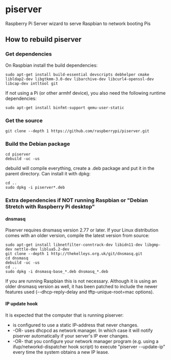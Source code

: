 # piserver
Raspberry Pi Server wizard to serve Raspbian to network booting Pis

## How to rebuild piserver

### Get dependencies

On Raspbian install the build dependencies:

```
sudo apt-get install build-essential devscripts debhelper cmake libldap2-dev libgtkmm-3.0-dev libarchive-dev libcurl4-openssl-dev libcap-dev intltool git
```

If not using a Pi (or other armhf device), you also need the following runtime dependencies:

```
sudo apt-get install binfmt-support qemu-user-static
```


### Get the source

```
git clone --depth 1 https://github.com/raspberrypi/piserver.git
```

### Build the Debian package

```
cd piserver
debuild -uc -us
```

debuild will compile everything, create a .deb package and put it in the parent directory.
Can install it with dpkg:

```
cd ..
sudo dpkg -i piserver*.deb
```

### Extra dependencies if NOT running Raspbian or "Debian Stretch with Raspberry Pi desktop"

#### dnsmasq

Piserver requires dnsmasq version 2.77 or later.
If your Linux distribution comes with an older version, compile the latest version from source:

```
sudo apt-get install libnetfilter-conntrack-dev libidn11-dev libgmp-dev nettle-dev liblua5.2-dev
git clone --depth 1 http://thekelleys.org.uk/git/dnsmasq.git
cd dnsmasq
debuild -uc -us
cd ..
sudo dpkg -i dnsmasq-base_*.deb dnsmasq_*.deb
```

If you are running Raspbian this is not necessary. Although it is using an older dnsmasq version as well, it has been patched to include the newer features used (--dhcp-reply-delay and tftp-unique-root=mac options).

#### IP update hook

It is expected that the computer that is running piserver:

* is configured to use a static IP-address that never changes.
* -OR- uses dhcpcd as network manager. In which case it will notify piserver automatically if your server's IP ever changes.
* -OR- that you configure your network manager program (e.g. using a ifup/networkd-dispatcher hook script) to execute "piserver --update-ip" every time the system  obtains a new IP lease.
